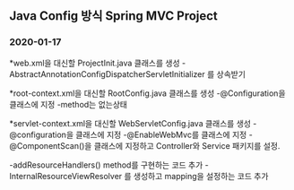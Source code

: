 ## Java Config 방식 Spring MVC Project
### 2020-01-17

*web.xml을 대신할 ProjectInit.java 클래스를 생성
-AbstractAnnotationConfigDispatcherServletInitializer 를 상속받기

*root-context.xml을 대신할 RootConfig.java 클래스를 생성
-@Configuration을 클래스에 지정
-method는 없는상태

*servlet-context.xml을 대신할 WebServletConfig.java 클래스를 생성
-@configuration을 클래스에 지정
-@EnableWebMvc를 클래스에 지정
-@ComponentScan()을 클래스에 지정하고 Controller와 Service 패키지를 설정.

-addResourceHandlers() method를 구현하는 코드 추가
-InternalResourceViewResolver 를 생성하고 mapping을 설정하는 코드 추가
